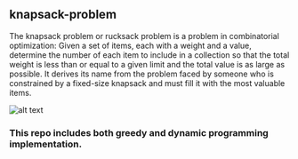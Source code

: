 ## knapsack-problem

The knapsack problem or rucksack problem is a problem in combinatorial optimization: Given a set of items, each with a weight and a value, determine the number of each item to include in a collection so that the total weight is less than or equal to a given limit and the total value is as large as possible. It derives its name from the problem faced by someone who is constrained by a fixed-size knapsack and must fill it with the most valuable items.


![alt text](
https://en.wikipedia.org/wiki/Knapsack_problem#/media/File:Knapsack.svg "Example of a one-dimensional (constraint) knapsack problem: which boxes should be chosen to maximize the amount of money while still keeping the overall weight under or equal to 15 kg? Source: Wiki")

### This repo includes both greedy and dynamic programming implementation.
